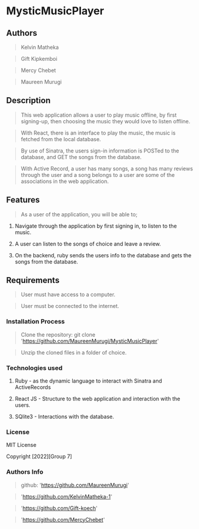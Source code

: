 # MysticMusicPlayer

## Authors

> Kelvin Matheka

> Gift Kipkemboi

> Mercy Chebet

> Maureen Murugi

## Description

> This web application allows a user to play music offline, by first signing-up, then choosing the music they would love to listen offline.

> With React, there is an interface to play the music, the music is fetched from the local database.

> By use of Sinatra, the users sign-in information is POSTed to the database, and GET the songs from the database.

> With Active Record, a user has many songs, a song has many reviews through the user and a song belongs to a user are some of the associations in the web application.

## Features

> As a user of the application, you will be able to;

1. Navigate through the application by first signing in, to listen to the music.

2. A user can listen to the songs of choice and leave a review.

3. On the backend, ruby sends the users info to the database and gets the songs from the database.

## Requirements

> User must have access to a computer.

> User must be connected to the internet.

### Installation Process

> Clone the repository: git clone 'https://github.com/MaureenMurugi/MysticMusicPlayer'

> Unzip the cloned files in a folder of choice.


### Technologies used

1. Ruby - as the dynamic language to interact with Sinatra and ActiveRecords

2. React JS - Structure to the web application and interaction with the users.

3. SQlite3 - Interactions with the database.


### License

MIT License

Copyright [2022][Group 7]

### Authors Info

> github: 'https://github.com/MaureenMurugi'
          
> 'https://github.com/KelvinMatheka-1'

> 'https://github.com/Gift-koech'

> 'https://github.com/MercyChebet'

